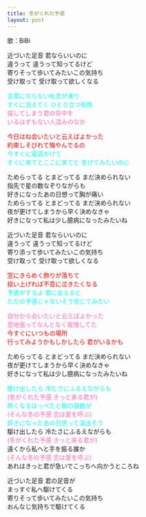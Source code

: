 ```yaml
---
title: 冬がくれた予感
layout: post
---
```

歌：BiBi

<p>近づいた足音 君ならいいのに<br />
違うって 違うって知ってるけど<br />
寄りそって歩いてみたいこの気持ち<br />
受け取って 受け取って欲しくなる</p>

<p><font color="cyan">言葉にならない吐息が凍り<br />
すぐに消えてく ひとり立つ街角</font><br />
<font color="hotpink">探してしまう君の背中を<br />
いるはずもない人混みのなか</font></p>

<p><font color="red">今日はね会いたいと云えばよかった<br />
約束しそびれて悔やんでるの</font><br />
<font color="cyan">今すぐに電話かけて<br />
すぐに来てとここに来てと 告げてみたいのに</font></p>

<p>ためらってる とまどってる まだ決められない<br />
指先で星の数なぞりながらも<br />
好きになったあの日想って胸が痛い<br />
ためらってる とまどってる まだ決められない<br />
夜が更けてしまうから早く決めなきゃ<br />
好きになって私は少し臆病になったみたいね</p>

<p>近づいた足音 君ならいいのに<br />
違うって 違うって知ってるけど<br />
寄り添って歩いてみたいこの気持ち<br />
受け取って 受け取って欲しくなる</p>

<p><font color="red">窓にきらめく飾りが落ちて<br />
拾い上げれば不意に泣きたくなる</font><br />
<font color="cyan">予感がするよ 君に会えると<br />
ただの予感じゃないそう信じてみたい</font></p>

<p><font color="hotpink">自分から会いたいと云えばよかった<br />
意地張ってなんとなく我慢してた</font><br />
<font color="red">今すぐにいつもの場所<br />
行ってみようかもしかしたら 君がいるかも</font></p>

<p>ためらってる とまどってる まだ決められない<br />
夜が更けてしまうから早く決めなきゃ<br />
好きになって私は少し臆病になったみたいね</p>

<p><font color="cyan">駆け出したら 冷たさにふるえながらも</font><br />
<font color="hotpink">(冬がくれた予感 きっと来る君が)</font><br />
<font color="cyan">熱くなるほっぺたと胸の鼓動が</font><br />
<font color="hotpink">(そんな冬の予感 恋は愛を呼ぶ)</font><br />
<font color="cyan">好きになったあの日思って涙出そう</font><br />
駆け出したら 冷たさにふるえながらも<br />
<font color="hotpink">(冬がくれた予感 きっと来る君が)</font><br />
遠くから私へと手を振る誰か<br />
<font color="hotpink">(そんな冬の予感 恋は愛を呼ぶ)</font><br />
あれはきっと君が急いでこっちへ向かうところね</p>

<p>近づいた足音 君の足音が<br />
まっすぐ私へ駆けてくる<br />
寄りそって歩いてみたいこの気持ち<br />
おんなじ気持ちで駆けてくる</p>